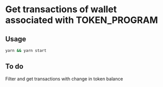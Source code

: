 # Get transactions of wallet associated with TOKEN_PROGRAM
## Usage
```bash
yarn && yarn start
```
## To do
Filter and get transactions with change in token balance
